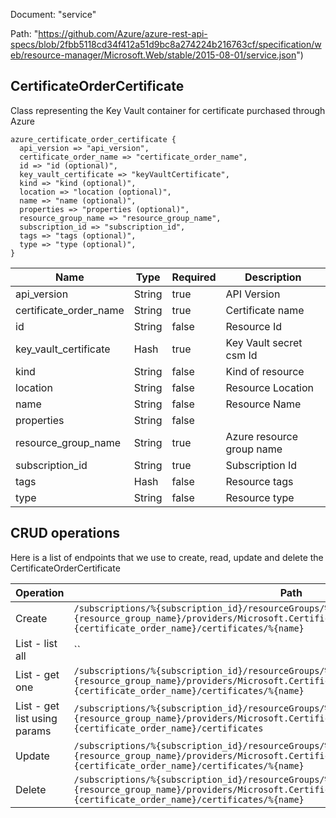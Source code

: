 Document: "service"


Path: "https://github.com/Azure/azure-rest-api-specs/blob/2fbb5118cd34f412a51d9bc8a274224b216763cf/specification/web/resource-manager/Microsoft.Web/stable/2015-08-01/service.json")

## CertificateOrderCertificate

Class representing the Key Vault container for certificate purchased through Azure

```puppet
azure_certificate_order_certificate {
  api_version => "api_version",
  certificate_order_name => "certificate_order_name",
  id => "id (optional)",
  key_vault_certificate => "keyVaultCertificate",
  kind => "kind (optional)",
  location => "location (optional)",
  name => "name (optional)",
  properties => "properties (optional)",
  resource_group_name => "resource_group_name",
  subscription_id => "subscription_id",
  tags => "tags (optional)",
  type => "type (optional)",
}
```

| Name        | Type           | Required       | Description       |
| ------------- | ------------- | ------------- | ------------- |
|api_version | String | true | API Version |
|certificate_order_name | String | true | Certificate name |
|id | String | false | Resource Id |
|key_vault_certificate | Hash | true | Key Vault secret csm Id |
|kind | String | false | Kind of resource |
|location | String | false | Resource Location |
|name | String | false | Resource Name |
|properties | String | false |  |
|resource_group_name | String | true | Azure resource group name |
|subscription_id | String | true | Subscription Id |
|tags | Hash | false | Resource tags |
|type | String | false | Resource type |



## CRUD operations

Here is a list of endpoints that we use to create, read, update and delete the CertificateOrderCertificate

| Operation | Path | Verb | Description | OperationID |
| ------------- | ------------- | ------------- | ------------- | ------------- |
|Create|`/subscriptions/%{subscription_id}/resourceGroups/%{resource_group_name}/providers/Microsoft.CertificateRegistration/certificateOrders/%{certificate_order_name}/certificates/%{name}`|Put||CertificateOrders_CreateOrUpdateCertificate|
|List - list all|``||||
|List - get one|`/subscriptions/%{subscription_id}/resourceGroups/%{resource_group_name}/providers/Microsoft.CertificateRegistration/certificateOrders/%{certificate_order_name}/certificates/%{name}`|Get||CertificateOrders_GetCertificate|
|List - get list using params|`/subscriptions/%{subscription_id}/resourceGroups/%{resource_group_name}/providers/Microsoft.CertificateRegistration/certificateOrders/%{certificate_order_name}/certificates`|Get||CertificateOrders_GetCertificates|
|Update|`/subscriptions/%{subscription_id}/resourceGroups/%{resource_group_name}/providers/Microsoft.CertificateRegistration/certificateOrders/%{certificate_order_name}/certificates/%{name}`|Put||CertificateOrders_CreateOrUpdateCertificate|
|Delete|`/subscriptions/%{subscription_id}/resourceGroups/%{resource_group_name}/providers/Microsoft.CertificateRegistration/certificateOrders/%{certificate_order_name}/certificates/%{name}`|Delete||CertificateOrders_DeleteCertificate|
